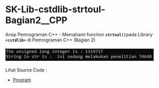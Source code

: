 # SK-Lib-cstdlib-strtoul-Bagian2__CPP
Arsip Pemrograman C++ - Memahami function <code><b>strtoul()</b></code>pada Library <code><b>&lt;cstdlib></b></code> di Pemrograman C++ (Bagian 2)<br><br>
<img src="https://github.com/RizkyKhapidsyah/SK-Lib-cstdlib-strtoul-Bagian2__CPP/blob/master/SK-Lib-cstdlib-strtoul-Bagian2__CPP/x64/result/001.PNG"><br><br>
Lihat Source Code : <br>
- <a href="https://github.com/RizkyKhapidsyah/SK-Lib-cstdlib-strtoul-Bagian2__CPP/blob/master/SK-Lib-cstdlib-strtoul-Bagian2__CPP/Source.cpp">Program</a>
